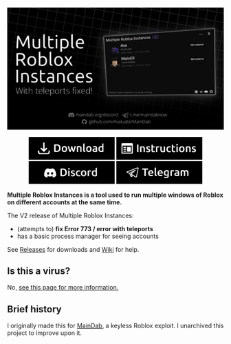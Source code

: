 <p align="center">
  <a href="https://maindab.org/discord">
    <img src="https://raw.githubusercontent.com/Avaluate/MultipleRobloxInstances/refs/heads/main/Cover/Cover.png" alt="Logo" >
  </a>
</p>
<p align="center">
    <a title="Download MainDab" href="https://github.com/Avaluate/MultipleRobloxInstances/releases"><img alt="Download MainDab" src="https://raw.githubusercontent.com/Avaluate/MultipleRobloxInstances/refs/heads/main/Cover/Download.png" width=200 height=53></a>
    <a title="Instructions" href="https://github.com/Avaluate/MultipleRobloxInstances/wiki"><img alt="Insructions" src="https://raw.githubusercontent.com/Avaluate/MultipleRobloxInstances/refs/heads/main/Cover/Instructions.png" width=200 height=53></a>
    <a title="Discord" href="https://maindab.org/discord"><img alt="Discord" src="https://raw.githubusercontent.com/Avaluate/MultipleRobloxInstances/refs/heads/main/Cover/Discord.png" width=200 height=53></a>
    <a title="Telegram" href="https://t.me/maindabnow"><img alt="Telegram" src="https://raw.githubusercontent.com/Avaluate/MultipleRobloxInstances/refs/heads/main/Cover/Telegram.png" width=200 height=53></a>
  </p>

**Multiple Roblox Instances is a tool used to run multiple windows of Roblox on different accounts at the same time.** 

The V2 release of Multiple Roblox Instances:
* (attempts to) **fix Error 773 / error with teleports**
* has a basic process manager for seeing accounts

See [Releases](https://github.com/Avaluate/MultipleRobloxInstances/releases/tag/V2) for downloads and [Wiki](https://github.com/Avaluate/MultipleRobloxInstances/wiki) for help.
## Is this a virus?
No, [see this page for more information.](https://github.com/Avaluate/MultipleRobloxInstances/wiki/Is-this-a-virus%3F)
## Brief history
I originally made this for [MainDab](https://github.com/Avaluate/MainDab), a keyless Roblox exploit. I unarchived this project to improve upon it.
